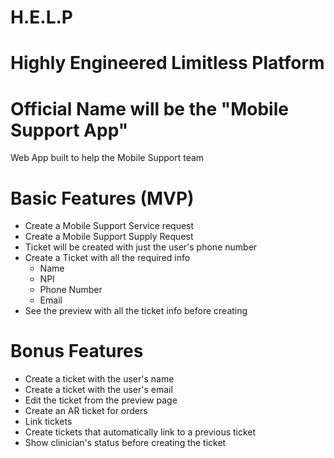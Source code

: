 # H.E.L.P
# Highly Engineered Limitless Platform
# Official Name will be the "Mobile Support App"

Web App built to help the Mobile Support team
# Basic Features (MVP)

- Create a Mobile Support Service request
- Create a Mobile Support Supply Request
- Ticket will be created with just the user's phone number
- Create a Ticket with all the required info
  - Name
  - NPI
  - Phone Number
  - Email
- See the preview with all the ticket info before creating


# Bonus Features
- Create a ticket with the user's name
- Create a ticket with the user's email
- Edit the ticket from the preview page
- Create an AR ticket for orders
- Link tickets
- Create tickets that automatically link to a previous ticket
- Show clinician's status before creating the ticket




